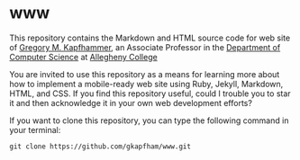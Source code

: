 # www

This repository contains the Markdown and HTML source code for web site of
[Gregory M. Kapfhammer](http://www.cs.allegheny.edu/sites/gkapfham), an
Associate Professor in the [Department of Computer
Science](http://www.cs.allegheny.edu) at [Allegheny
College](http://www.allegheny.edu)

You are invited to use this repository as a means for learning more about how to
implement a mobile-ready web site using Ruby, Jekyll, Markdown, HTML, and CSS.
If you find this repository useful, could I trouble you to star it and then
acknowledge it in your own web development efforts?

If you want to clone this repository, you can type the following command in your
terminal:

```shell
git clone https://github.com/gkapfham/www.git
```

